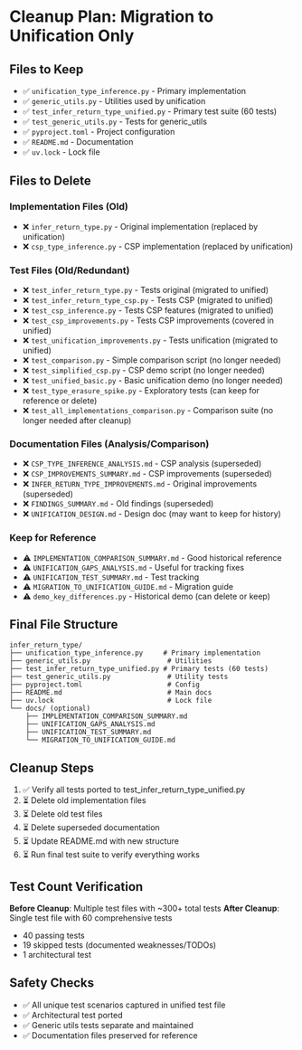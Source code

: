 # Cleanup Plan: Migration to Unification Only

## Files to Keep
- ✅ `unification_type_inference.py` - Primary implementation
- ✅ `generic_utils.py` - Utilities used by unification
- ✅ `test_infer_return_type_unified.py` - Primary test suite (60 tests)
- ✅ `test_generic_utils.py` - Tests for generic_utils
- ✅ `pyproject.toml` - Project configuration
- ✅ `README.md` - Documentation
- ✅ `uv.lock` - Lock file

## Files to Delete

### Implementation Files (Old)
- ❌ `infer_return_type.py` - Original implementation (replaced by unification)
- ❌ `csp_type_inference.py` - CSP implementation (replaced by unification)

### Test Files (Old/Redundant)
- ❌ `test_infer_return_type.py` - Tests original (migrated to unified)
- ❌ `test_infer_return_type_csp.py` - Tests CSP (migrated to unified)
- ❌ `test_csp_inference.py` - Tests CSP features (migrated to unified)
- ❌ `test_csp_improvements.py` - Tests CSP improvements (covered in unified)
- ❌ `test_unification_improvements.py` - Tests unification (migrated to unified)
- ❌ `test_comparison.py` - Simple comparison script (no longer needed)
- ❌ `test_simplified_csp.py` - CSP demo script (no longer needed)
- ❌ `test_unified_basic.py` - Basic unification demo (no longer needed)
- ❌ `test_type_erasure_spike.py` - Exploratory tests (can keep for reference or delete)
- ❌ `test_all_implementations_comparison.py` - Comparison suite (no longer needed after cleanup)

### Documentation Files (Analysis/Comparison)
- ❌ `CSP_TYPE_INFERENCE_ANALYSIS.md` - CSP analysis (superseded)
- ❌ `CSP_IMPROVEMENTS_SUMMARY.md` - CSP improvements (superseded)
- ❌ `INFER_RETURN_TYPE_IMPROVEMENTS.md` - Original improvements (superseded)
- ❌ `FINDINGS_SUMMARY.md` - Old findings (superseded)
- ❌ `UNIFICATION_DESIGN.md` - Design doc (may want to keep for history)

### Keep for Reference
- ⚠️ `IMPLEMENTATION_COMPARISON_SUMMARY.md` - Good historical reference
- ⚠️ `UNIFICATION_GAPS_ANALYSIS.md` - Useful for tracking fixes
- ⚠️ `UNIFICATION_TEST_SUMMARY.md` - Test tracking
- ⚠️ `MIGRATION_TO_UNIFICATION_GUIDE.md` - Migration guide
- ⚠️ `demo_key_differences.py` - Historical demo (can delete or keep)

## Final File Structure

```
infer_return_type/
├── unification_type_inference.py     # Primary implementation
├── generic_utils.py                   # Utilities
├── test_infer_return_type_unified.py # Primary tests (60 tests)
├── test_generic_utils.py              # Utility tests
├── pyproject.toml                     # Config
├── README.md                          # Main docs
├── uv.lock                            # Lock file
└── docs/ (optional)
    ├── IMPLEMENTATION_COMPARISON_SUMMARY.md
    ├── UNIFICATION_GAPS_ANALYSIS.md
    ├── UNIFICATION_TEST_SUMMARY.md
    └── MIGRATION_TO_UNIFICATION_GUIDE.md
```

## Cleanup Steps

1. ✅ Verify all tests ported to test_infer_return_type_unified.py
2. ⏳ Delete old implementation files
3. ⏳ Delete old test files
4. ⏳ Delete superseded documentation
5. ⏳ Update README.md with new structure
6. ⏳ Run final test suite to verify everything works

## Test Count Verification

**Before Cleanup**: Multiple test files with ~300+ total tests
**After Cleanup**: Single test file with 60 comprehensive tests
- 40 passing tests
- 19 skipped tests (documented weaknesses/TODOs)
- 1 architectural test

## Safety Checks

- ✅ All unique test scenarios captured in unified test file
- ✅ Architectural test ported
- ✅ Generic utils tests separate and maintained
- ✅ Documentation files preserved for reference
